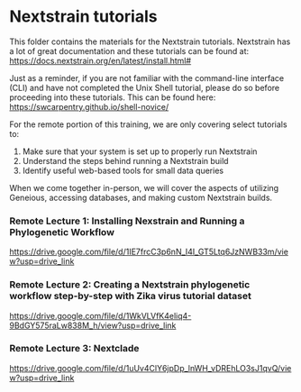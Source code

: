# Nextstrain tutorials
This folder contains the materials for the Nextstrain tutorials. Nextstrain has a lot of great documentation and these tutorials can be found at:
https://docs.nextstrain.org/en/latest/install.html# 

Just as a reminder, if you are not familiar with the command-line interface (CLI) and have not completed the Unix Shell tutorial, please do so before proceeding into these tutorials. This can be found here:
https://swcarpentry.github.io/shell-novice/


For the remote portion of this training, we are only covering select tutorials to:
1) Make sure that your system is set up to properly run Nextstrain
2) Understand the steps behind running a Nextstrain build
3) Identify useful web-based tools for small data queries

When we come together in-person, we will cover the aspects of utilizing Geneious, accessing databases, and making custom Nextstrain builds.

### Remote Lecture 1: Installing Nexstrain and Running a Phylogenetic Workflow
https://drive.google.com/file/d/1IE7frcC3p6nN_I4I_GT5Ltq6JzNWB33m/view?usp=drive_link

### Remote Lecture 2: Creating a Nextstrain phylogenetic workflow step-by-step with Zika virus tutorial dataset
https://drive.google.com/file/d/1WkVLVfK4eliq4-9BdGY575raLw838M_h/view?usp=drive_link

### Remote Lecture 3: Nextclade
https://drive.google.com/file/d/1uUv4ClY6jpDp_lnWH_vDREhLO3sJ1qvQ/view?usp=drive_link
